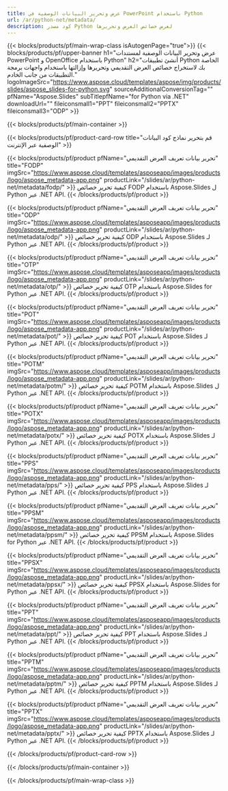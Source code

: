 ```yaml
---
title: عرض وتحرير البيانات الوصفية في PowerPoint باستخدام Python
url: /ar/python-net/metadata/
description: كود مصدر Python لعرض خصائص العرض وتحريرها
---
```


{{< blocks/products/pf/main-wrap-class isAutogenPage="true">}}
{{< blocks/products/pf/upper-banner h1="عرض وتحرير البيانات الوصفية لمستندات PowerPoint و OpenOffice باستخدام Python" h2="أنشئ تطبيقات Python الخاصة بك لاستخراج خصائص العرض التقديمي وتحريرها وإزالتها باستخدام واجهات برمجة التطبيقات من جانب الخادم." logoImageSrc="https://www.aspose.cloud/templates/aspose/img/products/slides/aspose_slides-for-python.svg" sourceAdditionalConversionTag="" pfName="Aspose.Slides" subTitlepfName="for Python via .NET" downloadUrl="" fileiconsmall1="PPT" fileiconsmall2="PPTX" fileiconsmall3="ODP" >}}

{{< blocks/products/pf/main-container >}}

{{< blocks/products/pf/product-card-row title="قم بتحرير نماذج كود البيانات الوصفية عبر الإنترنت" >}}

{{< blocks/products/pf/product pfName="تحرير بيانات تعريف العرض التقديمي" title="FODP" imgSrc="https://www.aspose.cloud/templates/asposeapp/images/products/logo/aspose_metadata-app.png" productLink="/slides/ar/python-net/metadata/fodp/" >}}
كيفية تحرير خصائص FODP باستخدام Aspose.Slides ل Python عبر .NET API.
{{< /blocks/products/pf/product >}}

{{< blocks/products/pf/product pfName="تحرير بيانات تعريف العرض التقديمي" title="ODP" imgSrc="https://www.aspose.cloud/templates/asposeapp/images/products/logo/aspose_metadata-app.png" productLink="/slides/ar/python-net/metadata/odp/" >}}
كيفية تحرير خصائص ODP باستخدام Aspose.Slides لـ Python عبر .NET API.
{{< /blocks/products/pf/product >}}

{{< blocks/products/pf/product pfName="تحرير بيانات تعريف العرض التقديمي" title="OTP" imgSrc="https://www.aspose.cloud/templates/asposeapp/images/products/logo/aspose_metadata-app.png" productLink="/slides/ar/python-net/metadata/otp/" >}}
كيفية تحرير خصائص OTP باستخدام Aspose.Slides for Python عبر .NET API.
{{< /blocks/products/pf/product >}}

{{< blocks/products/pf/product pfName="تحرير بيانات تعريف العرض التقديمي" title="POT" imgSrc="https://www.aspose.cloud/templates/asposeapp/images/products/logo/aspose_metadata-app.png" productLink="/slides/ar/python-net/metadata/pot/" >}}
كيفية تحرير خصائص POT باستخدام Aspose.Slides لـ Python عبر .NET API.
{{< /blocks/products/pf/product >}}

{{< blocks/products/pf/product pfName="تحرير بيانات تعريف العرض التقديمي" title="POTM" imgSrc="https://www.aspose.cloud/templates/asposeapp/images/products/logo/aspose_metadata-app.png" productLink="/slides/ar/python-net/metadata/potm/" >}}
كيفية تحرير خصائص POTM باستخدام Aspose.Slides ل Python عبر .NET API.
{{< /blocks/products/pf/product >}}

{{< blocks/products/pf/product pfName="تحرير بيانات تعريف العرض التقديمي" title="POTX" imgSrc="https://www.aspose.cloud/templates/asposeapp/images/products/logo/aspose_metadata-app.png" productLink="/slides/ar/python-net/metadata/potx/" >}}
كيفية تحرير خصائص POTX باستخدام Aspose.Slides لـ Python عبر .NET API.
{{< /blocks/products/pf/product >}}

{{< blocks/products/pf/product pfName="تحرير بيانات تعريف العرض التقديمي" title="PPS" imgSrc="https://www.aspose.cloud/templates/asposeapp/images/products/logo/aspose_metadata-app.png" productLink="/slides/ar/python-net/metadata/pps/" >}}
كيفية تحرير خصائص PPS باستخدام Aspose.Slides لـ Python عبر .NET API.
{{< /blocks/products/pf/product >}}

{{< blocks/products/pf/product pfName="تحرير بيانات تعريف العرض التقديمي" title="PPSM" imgSrc="https://www.aspose.cloud/templates/asposeapp/images/products/logo/aspose_metadata-app.png" productLink="/slides/ar/python-net/metadata/ppsm/" >}}
كيفية تحرير خصائص PPSM باستخدام Aspose.Slides for Python عبر .NET API.
{{< /blocks/products/pf/product >}}

{{< blocks/products/pf/product pfName="تحرير بيانات تعريف العرض التقديمي" title="PPSX" imgSrc="https://www.aspose.cloud/templates/asposeapp/images/products/logo/aspose_metadata-app.png" productLink="/slides/ar/python-net/metadata/ppsx/" >}}
كيفية تحرير خصائص PPSX باستخدام Aspose.Slides for Python عبر .NET API.
{{< /blocks/products/pf/product >}}

{{< blocks/products/pf/product pfName="تحرير بيانات تعريف العرض التقديمي" title="PPT" imgSrc="https://www.aspose.cloud/templates/asposeapp/images/products/logo/aspose_metadata-app.png" productLink="/slides/ar/python-net/metadata/ppt/" >}}
كيفية تحرير خصائص PPT باستخدام Aspose.Slides لـ Python عبر .NET API.
{{< /blocks/products/pf/product >}}

{{< blocks/products/pf/product pfName="تحرير بيانات تعريف العرض التقديمي" title="PPTM" imgSrc="https://www.aspose.cloud/templates/asposeapp/images/products/logo/aspose_metadata-app.png" productLink="/slides/ar/python-net/metadata/pptm/" >}}
كيفية تحرير خصائص PPTM باستخدام Aspose.Slides لـ Python عبر .NET API.
{{< /blocks/products/pf/product >}}

{{< blocks/products/pf/product pfName="تحرير بيانات تعريف العرض التقديمي" title="PPTX" imgSrc="https://www.aspose.cloud/templates/asposeapp/images/products/logo/aspose_metadata-app.png" productLink="/slides/ar/python-net/metadata/pptx/" >}}
كيفية تحرير خصائص PPTX باستخدام Aspose.Slides لـ Python عبر .NET API.
{{< /blocks/products/pf/product >}}



{{< /blocks/products/pf/product-card-row >}}

{{< /blocks/products/pf/main-container >}}
    
{{< /blocks/products/pf/main-wrap-class >}}